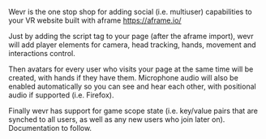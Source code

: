 Wevr is the one stop shop for adding social (i.e. multiuser) capabilities to your VR website built with aframe https://aframe.io/

Just by adding the script tag to your page (after the aframe import), wevr will add player elements for camera, head tracking, hands, movement and interactions control.

Then avatars for every user who visits your page at the same time will be created, with hands if they have them. Microphone audio will also be enabled automatically so you can see and hear each other,
with positional audio if supported (i.e. Firefox).

Finally wevr has support for game scope state (i.e. key/value pairs that are synched to all users, as well as any new users who join later on). Documentation to follow.